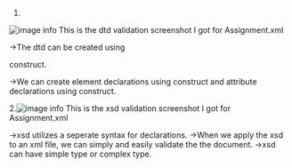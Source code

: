 1.
![image info](../images/Assignment_dtdscreenshot.png)
This is the dtd validation screenshot I got for Assignment.xml

->The dtd can be created using 
<!DOCTYPE ...> construct.
->We can create element declarations using <!ELEMENT ..> construct and attribute declarations using <!ATTLIST ..> construct. 

2.![image info](../images/Assignment_xsdscreenshot.png)
This is the xsd validation screenshot I got for Assignment.xml

->xsd utilizes a seperate syntax for declarations.
->When we apply the xsd to an xml file, we can simply and easily validate the the document.
->xsd can have simple type or complex type.
